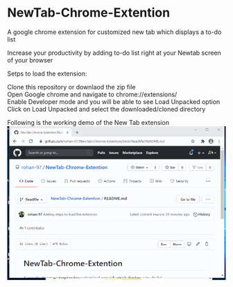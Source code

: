 # NewTab-Chrome-Extention
A google chrome extension for customized new tab which displays a to-do list

Increase your productivity by adding to-do list right at your Newtab screen of your browser

Setps to load the extension:

Clone this repository or downlaod the zip file  
Open Google chrome and navigate to chrome://extensions/  
Enable Developer mode and you will be able to see Load Unpacked option  
Click on Load Unpacked and select the downloaded/cloned directory  

Following is the working demo of the New Tab extension
![working-demo](https://github.com/rohan-97/NewTab-Chrome-Extention/blob/ReadMe/images/to_do_list.gif)
